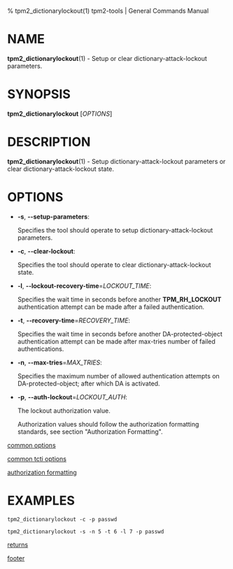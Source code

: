 % tpm2_dictionarylockout(1) tpm2-tools | General Commands Manual

# NAME

**tpm2_dictionarylockout**(1) - Setup or clear dictionary-attack-lockout parameters.

# SYNOPSIS

**tpm2_dictionarylockout** [*OPTIONS*]

# DESCRIPTION

**tpm2_dictionarylockout**(1) - Setup dictionary-attack-lockout parameters or clear
dictionary-attack-lockout state.

# OPTIONS

  * **-s**, **\--setup-parameters**:

    Specifies the tool should operate to setup dictionary-attack-lockout
    parameters.

  * **-c**, **\--clear-lockout**:

    Specifies the tool should operate to clear dictionary-attack-lockout state.

  * **-l**, **\--lockout-recovery-time**=_LOCKOUT\_TIME_:

    Specifies the wait time in seconds before another **TPM_RH_LOCKOUT**
    authentication attempt can be made after a failed authentication.

  * **-t**, **\--recovery-time**=_RECOVERY\_TIME_:

    Specifies the wait time in seconds before another DA-protected-object
    authentication attempt can be made after max-tries number of failed
    authentications.

  * **-n**, **\--max-tries**=_MAX\_TRIES_:

    Specifies the maximum number of allowed authentication attempts on
    DA-protected-object; after which DA is activated.

  * **-p**, **\--auth-lockout**=_LOCKOUT\_AUTH_:

    The lockout authorization value.

    Authorization values should follow the authorization formatting standards, see section "Authorization Formatting".

[common options](common/options.md)

[common tcti options](common/tcti.md)

[authorization formatting](common/authorizations.md)

# EXAMPLES

```
tpm2_dictionarylockout -c -p passwd

tpm2_dictionarylockout -s -n 5 -t 6 -l 7 -p passwd
```

[returns](common/returns.md)

[footer](common/footer.md)
